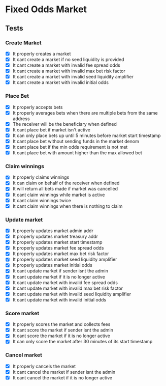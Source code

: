 # Fixed Odds Market

## Tests

### Create Market
- [X] It properly creates a market
- [X] It cant create a market if no seed liquidity is provided
- [X] It cant create a market with invalid fee spread odds
- [X] It cant create a market with invalid max bet risk factor
- [X] It cant create a market with invalid seed liquidity amplifier
- [X] It cant create a market with invalid initial odds

### Place Bet
- [X] It properly accepts bets
- [X] It properly averages bets when there are multiple bets from the same address
- [X] The receiver will be the beneficiary when defined
- [X] It cant place bet if market isn't active
- [X] It can only place bets up until 5 minutes before market start timestamp
- [X] It cant place bet without sending funds in the market denom
- [X] It cant place bet if the min odds requirement is not met
- [X] It cant place bet with amount higher than the max allowed bet

### Claim winnings
- [X] It properly claims winnings
- [X] It can claim on behalf of the receiver when defined
- [X] It will return all bets made if market was cancelled
- [X] It cant claim winnings while market is active
- [X] It cant claim winnings twice
- [X] It cant claim winnings when there is nothing to claim

### Update market
- [X] It properly updates market admin addr
- [X] It properly updates market treasury addr
- [X] It properly updates market start timestamp
- [X] It properly updates market fee spread odds
- [X] It properly updates market max bet risk factor
- [X] It properly updates market seed liquidity amplifier
- [X] It properly updates market initial odds
- [X] It cant update market if sender isnt the admin
- [X] It cant update market if it is no longer active
- [X] It cant update market with invalid fee spread odds
- [X] It cant update market with invalid max bet risk factor
- [X] It cant update market with invalid seed liquidity amplifier
- [X] It cant update market with invalid initial odds

### Score market
- [X] It properly scores the market and collects fees
- [X] It cant score the market if sender isnt the admin
- [X] It cant score the market if it is no longer active
- [X] It can only score the market after 30 minutes of its start timestamp

### Cancel market
- [X] It properly cancels the market
- [X] It cant cancel the market if sender isnt the admin
- [X] It cant cancel the market if it is no longer active
